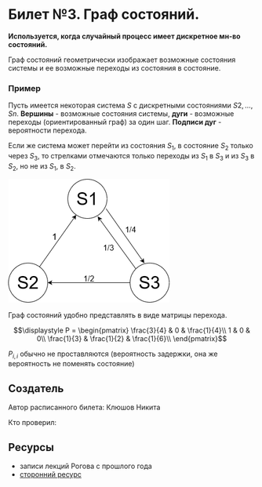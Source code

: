 # Билет №3. Граф состояний.

**Используется, когда случайный процесс имеет дискретное мн-во состояний.**

Граф состояний геометрически изображает возможные состояния системы и ее возможные переходы из состояния в состояние.

### Пример
Пусть имеется некоторая система $S$ с дискретными состояниями $S2 , \dots , Sn$. 
**Вершины** - возможные состояния системы, **дуги** - возможные переходы (ориентированный граф) за один шаг. **Подписи дуг** - вероятности перехода.

Если же система может перейти из состояния $S_1$, в состояние $S_2$ только через $S_3$, то стрелками отмечаются только переходы из $S_1$ в $S_3$ и из $S_3$ в $S_2$, но не из $S_1$, в $S_2$.

![example](./example.png)

Граф состояний удобно представлять в виде матрицы перехода.

$$\displaystyle P = \begin{pmatrix}
\frac{3}{4} & 0           & \frac{1}{4}\\
1           & 0           & 0\\
\frac{1}{3} & \frac{1}{2} & \frac{1}{6}\\
\end{pmatrix}$$

$\displaystyle P_{i, i}$ обычно не проставляются (вероятность задержки, она же вероятность не поменять состояние)

## Создатель

Автор расписанного билета: Клюшов Никита

Кто проверил:


## Ресурсы
- записи лекций Рогова с прошлого года
- [сторонний ресурс](https://studref.com/502519/matematika_himiya_fizik/grafy_sostoyaniy)
